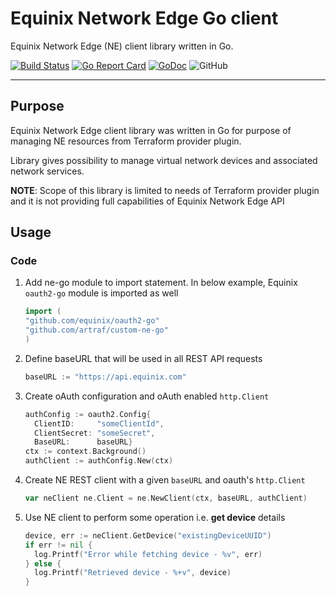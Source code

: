 # Equinix Network Edge Go client

Equinix Network Edge (NE) client library written in Go.

[![Build Status](https://travis-ci.com/equinix/ne-go.svg?branch=master)](https://travis-ci.com/github/equinix/ne-go)
[![Go Report Card](https://goreportcard.com/badge/github.com/artraf/custom-ne-go)](https://goreportcard.com/report/github.com/artraf/custom-ne-go)
[![GoDoc](https://godoc.org/github.com/artraf/custom-ne-go?status.svg)](https://godoc.org/github.com/artraf/custom-ne-go)
![GitHub](https://img.shields.io/github/license/equinix/ne-go)

---

## Purpose

Equinix Network Edge client library was written in Go for purpose of managing NE
resources from Terraform provider plugin.

Library gives possibility to manage virtual network devices and associated network
services.

**NOTE**: Scope of this library is limited to needs of Terraform provider plugin
and it is not providing full capabilities of Equinix Network Edge API

## Usage

### Code

1. Add ne-go module to import statement.
   In below example, Equinix `oauth2-go` module is imported as well

   ```go
   import (
   "github.com/equinix/oauth2-go"
   "github.com/artraf/custom-ne-go"
   )
   ```

2. Define baseURL that will be used in all REST API requests

    ```go
    baseURL := "https://api.equinix.com"
    ```

3. Create oAuth configuration and oAuth enabled `http.Client`

    ```go
    authConfig := oauth2.Config{
      ClientID:     "someClientId",
      ClientSecret: "someSecret",
      BaseURL:      baseURL}
    ctx := context.Background()
    authClient := authConfig.New(ctx)
    ```

4. Create NE REST client with a given `baseURL` and oauth's `http.Client`

    ```go
    var neClient ne.Client = ne.NewClient(ctx, baseURL, authClient)
    ```

5. Use NE client to perform some operation i.e. **get device** details

    ```go
    device, err := neClient.GetDevice("existingDeviceUUID")
    if err != nil {
      log.Printf("Error while fetching device - %v", err)
    } else {
      log.Printf("Retrieved device - %+v", device)
    }
    ```
